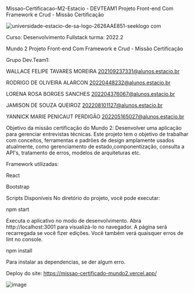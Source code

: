 Missao-Certificacao-M2-Estacio - DEVTEAM1
Projeto Front-end Com Framework e Crud - Missão Certificação




![universidade-estacio-de-sa-logo-2626AAE851-seeklogo com](https://user-images.githubusercontent.com/108297008/225190890-d368f390-ab7e-41f1-8f26-0646139d18d2.png)









Curso: Desenvolvimento Fullstack
turma: 2022.2

Mundo 2
Projeto Front-end Com Framework e Crud - Missão Certificação

Grupo Dev.Team1:

WALLACE FELIPE TAVARES MOREIRA       202109237331@alunos.estacio.br

RODRIGO DE OLIVEIRA ALARCON          20220448232@alunos.estacio.br

LORENA ROSA BORGES SANCHES           202204376067@alunos.estacio.br

JAMISON DE SOUZA QUEIROZ             202208101127@alunos.estacio.br

YANNICK MARIE PENICAUT PERDIGÃO      202205165027@alunos.estacio.br


Objetivo da missão certificação do Mundo 2:
Desenvolver uma aplicação para gerenciar entrevistas técnicas.
Este projeto tem o objetivo de trabalhar com conceitos, ferramentas e padrões de
design amplamente usados atualmente, como gerenciamento de estado,componentização, consulta a API's, tratamento de erros, modelos de arquiteturas etc.


Framework utilizadas:

React

Bootstrap







Scripts Disponíveis
No diretório do projeto, você pode executar:

npm start

Executa o aplicativo no modo de desenvolvimento.
Abra  http://localhost:3001  para visualizá-lo no navegador.
A página será recarregada se você fizer edições.
Você também verá quaisquer erros de lint no console.






npm install

Para instalar as dependencias, se der algum erro.

Deploy do site: https://missao-certificado-mundo2.vercel.app/


![image](https://user-images.githubusercontent.com/108297008/226206964-83100b5a-058c-431d-aa87-cbe91b71a76f.png)
